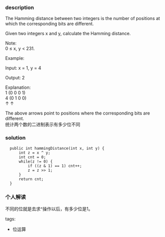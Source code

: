 ### description    
  The Hamming distance between two integers is the number of positions at which the corresponding bits are different.  
    
  Given two integers x and y, calculate the Hamming distance.  
    
  Note:  
  0 ≤ x, y < 231.  
    
  Example:  
    
  Input: x = 1, y = 4  
    
  Output: 2  
    
  Explanation:  
  1   (0 0 0 1)  
  4   (0 1 0 0)  
         ↑   ↑  
    
  The above arrows point to positions where the corresponding bits are different.  
  统计两个数的二进制表示有多少位不同  
### solution    
```    
  public int hammingDistance(int x, int y) {  
      int z = x ^ y;  
      int cnt = 0;  
      while(z != 0) {  
          if ((z & 1) == 1) cnt++;  
          z = z >> 1;  
      }  
      return cnt;  
  }  
```    
    
### 个人解读    
  不同的位就是去求^操作以后，有多少位是1。  
    
tags:    
  -   位运算  
